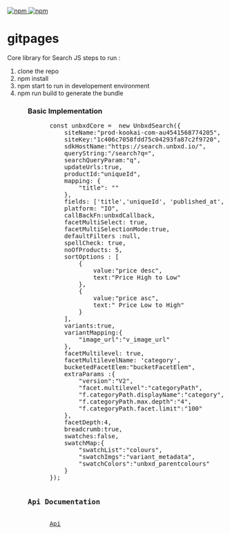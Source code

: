 <a href="https://www.npmjs.com/package/@unbxd-ui/vanilla-search-library">
  <img alt="npm" src="https://img.shields.io/npm/v/@unbxd-ui/vanilla-search-library?color=blue">
</a>
<a href="https://www.npmjs.com/package/@unbxd-ui/vanilla-search-library">
  <img alt="npm" src="https://img.shields.io/npm/l/@unbxd-ui/vanilla-search-library">
</a>

# gitpages
Core library for Search JS
steps to run :
<ol>
  <li> clone the repo </li>
<li> npm install</li>
<li> npm start to run in developement environment</li>
<li> npm run build to generate the bundle</li>
 <ol>


 <h3>Basic Implementation</h3>
  <div>
  <pre style="white-space: pre;">
      const unbxdCore =  new UnbxdSearch({
          siteName:"prod-kookai-com-au4541568774205",
          siteKey:"1c406c7058fdd75c04293fa87c2f9720",
          sdkHostName:"https://search.unbxd.io/",
          queryString:"/search?q=",
          searchQueryParam:"q",
          updateUrls:true,
          productId:"uniqueId",
          mapping: {
              "title": ""
          },
          fields: ['title','uniqueId', 'published_at', 'imageUrl2', 'v_colour', 'imageUrl1', 'unbxd_price','price', 'sku', 'imageUrl','productUrlParent', 'categoryPath', 'relevantDocument', 'imageUrlMain', 'imageUrlHover', 'colours', 'collections', 'unbxd_parentcolours', 'v_unbxd_parentcolours', 'categoryPath1', 'categoryPath1_fq',  'categoryPath2_fq', 'productUrl', 'variantId', 'id', 'unbxd_sellingprice', 'v_sellingprice', 'variant_metadata', 'is_available', 'v_price'],
          platform: "IO",
          callBackFn:unbxdCallback,
          facetMultiSelect: true,
          facetMultiSelectionMode:true,
          defaultFilters :null,
          spellCheck: true,
          noOfProducts: 5,
          sortOptions : [
              {
                  value:"price desc",
                  text:"Price High to Low"
              },
              {
                  value:"price asc",
                  text:" Price Low to High"
              }
          ],
          variants:true,
          variantMapping:{
              "image_url":"v_image_url"
          },
          facetMultilevel: true,
          facetMultilevelName: 'category',
          bucketedFacetElem:"bucketFacetElem",
          extraParams :{
              "version":"V2",
              "facet.multilevel":"categoryPath",
              "f.categoryPath.displayName":"category",
              "f.categoryPath.max.depth":"4",
              "f.categoryPath.facet.limit":"100"
          },
          facetDepth:4,
          breadcrumb:true,
          swatches:false,
          swatchMap:{
              "swatchList":"colours",
              "swatchImgs":"variant_metadata",
              "swatchColors":"unbxd_parentcolours"
          }
      });
      <h3>Api Documentation</h3>
      <a href="https://manu-unbxd.github.io/gitpages/">Api</a>
  </pre>
</div>
